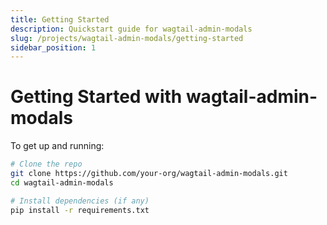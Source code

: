 ```yaml
---
title: Getting Started
description: Quickstart guide for wagtail-admin-modals
slug: /projects/wagtail-admin-modals/getting-started
sidebar_position: 1
---
```


# Getting Started with wagtail-admin-modals

To get up and running:

```bash
# Clone the repo
git clone https://github.com/your-org/wagtail-admin-modals.git
cd wagtail-admin-modals

# Install dependencies (if any)
pip install -r requirements.txt
```